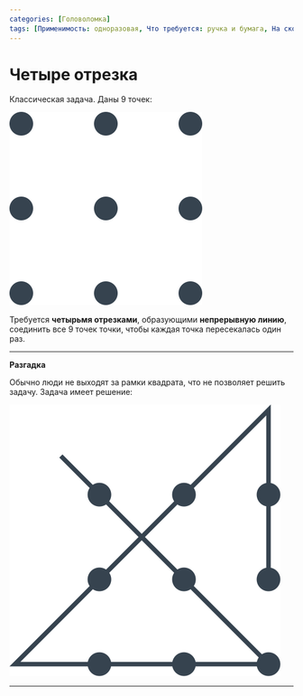```yaml
---
categories: [Головоломка]
tags: [Применимость: одноразовая, Что требуется: ручка и бумага, На сколько людей рассчитано: от 1, Подвижность: нет, Построения]
---
```


# Четыре отрезка

Классическая задача. Даны 9 точек:

![Рисунок задачи](img/problem.svg)

Требуется **четырьмя отрезками**, образующими **непрерывную линию**, соединить все 9 точек точки, чтобы каждая точка пересекалась один раз.

---

**Разгадка** <!-- !details -->

Обычно люди не выходят за рамки квадрата, что не позволяет решить задачу. Задача имеет решение:

![Решение](img/solution.svg)

---
